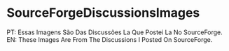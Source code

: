 # SourceForgeDiscussionsImages
PT: Essas Imagens São Das Discussões La Que Postei La No SourceForge. EN: These Images Are From The Discussions I Posted On SourceForge.
